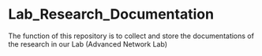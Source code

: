 # Lab_Research_Documentation
The function of this repository is to collect and store the documentations of the research in our Lab (Advanced Network Lab)
